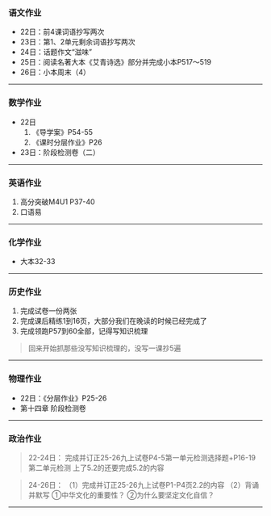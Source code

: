 ### 语文作业
- 22日：前4课词语抄写两次
- 23日：第1、2单元剩余词语抄写两次
- 24日：话题作文“滋味”
- 25日：阅读名著大本《艾青诗选》部分并完成小本P517～519
- 26日：小本周末（4）

---

### 数学作业
- 22日
    1. 《导学案》P54-55
    2. 《课时分层作业》P26
- 23日：阶段检测卷（二）
---

### 英语作业
1. 高分突破M4U1 P37-40
2. 口语易
---

### 化学作业
- 大本32-33
---

### 历史作业
1. 完成试卷一份两张
2. 完成课后精练1到16页，大部分我们在晚读的时候已经完成了
3. 完成领跑P57到60全部，记得写知识梳理
> 回来开始抓那些没写知识梳理的，没写一课抄5遍
---

### 物理作业
- 22日：《分层作业》P25-26
- 第十四章 阶段检测卷
---

### 政治作业
> 22-24日：
> 完成并订正25-26九上试卷P4-5第一单元检测选择题+P16-19第二单元检测
> 上了5.2的还要完成5.2的内容

> 24-26日：
> （1）完成并订正25-26九上试卷P1-P4页2.2的内容 
> （2）背诵并默写
>  ①中华文化的重要性？
>  ②为什么要坚定文化自信？
---
